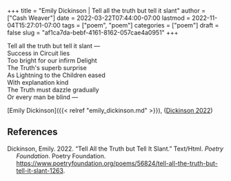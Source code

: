 +++
title = "Emily Dickinson | Tell all the truth but tell it slant"
author = ["Cash Weaver"]
date = 2022-03-22T07:44:00-07:00
lastmod = 2022-11-04T15:27:01-07:00
tags = ["poem", "poem"]
categories = ["poem"]
draft = false
slug = "af1ca7da-bebf-4161-8162-057cae4a0951"
+++

<div class="verse">

Tell all the truth but tell it slant —<br />
Success in Circuit lies<br />
Too bright for our infirm Delight<br />
The Truth's superb surprise<br />
As Lightning to the Children eased<br />
With explanation kind<br />
The Truth must dazzle gradually<br />
Or every man be blind —<br />

</div>

[Emily Dickinson]({{< relref "emily_dickinson.md" >}}), (<a href="#citeproc_bib_item_1">Dickinson 2022</a>)

## References

<style>.csl-entry{text-indent: -1.5em; margin-left: 1.5em;}</style><div class="csl-bib-body">
  <div class="csl-entry"><a id="citeproc_bib_item_1"></a>Dickinson, Emily. 2022. “Tell All the Truth but Tell It Slant.” Text/Html. <i>Poetry Foundation</i>. Poetry Foundation. <a href="https://www.poetryfoundation.org/poems/56824/tell-all-the-truth-but-tell-it-slant-1263">https://www.poetryfoundation.org/poems/56824/tell-all-the-truth-but-tell-it-slant-1263</a>.</div>
</div>
